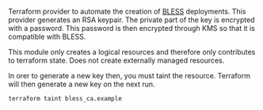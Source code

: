 Terraform provider to automate the creation of [BLESS](https://github.com/Netflix/bless) deployments.
This provider generates an RSA keypair. The private part of the key is encrypted with a password.
This password is then encrypted through KMS so that it is compatible with BLESS.

This module only creates a logical resources and therefore only contributes to terraform state.
Does not create externally managed resources.

In orer to generate a new key then, you must taint the resource. Terraform will then generate a new key on the next run.

```sh
terraform taint bless_ca.example
```
